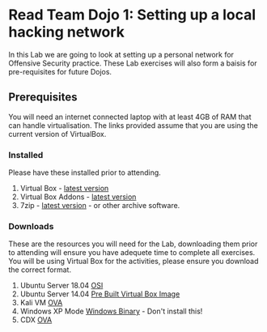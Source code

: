 # Read Team Dojo 1: Setting up a local hacking network

In this Lab we are going to look at setting up a personal network for Offensive Security practice.
These Lab exercises will also form a baisis for pre-requisites for future Dojos.

## Prerequisites
You will need an internet connected laptop with at least 4GB of RAM that can handle virtualisation. The links provided assume that you are using the current version of VirtualBox.

### Installed
Please have these installed prior to attending.

1. Virtual Box - [latest version](https://www.virtualbox.org/wiki/Downloads)
2. Virtual Box Addons - [latest version](https://download.virtualbox.org/virtualbox/6.0.4/Oracle_VM_VirtualBox_Extension_Pack-6.0.4.vbox-extpack)
3. 7zip - [latest version](https://www.7-zip.org/download.html) - or other archive software.

### Downloads
These are the resources you will need for the Lab, downloading them prior to attending will ensure you have adequete time to complete all exercises. You will be using Virtual Box for the activities, please ensure you download the correct format. 

1. Ubuntu Server 18.04 [OSI](https://www.ubuntu.com/download/server) 
2. Ubuntu Server 14.04 [Pre Built Virtual Box Image](https://www.osboxes.org/ubuntu-server/)
3. Kali VM [OVA](https://www.offensive-security.com/kali-linux-vm-vmware-virtualbox-image-download/)
4. Windows XP Mode [Windows Binary](https://www.microsoft.com/en-gb/download/confirmation.aspx?id=8002) - Don't install this!
5. CDX [OVA](https://drive.google.com/file/d/1JJmYtbCp52Dni1qQhGQwMO0Gl0PUfaIR/view?fbclid=IwAR2R-CPHfS__XnnmKgOy4JvQKQeIv9ych9ljAg241y_hLoO4_4WPnRMGlSk)